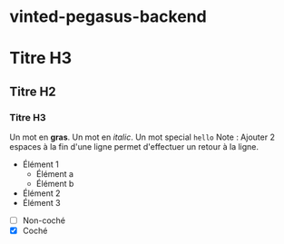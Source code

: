 # vinted-pegasus-backend

# Titre H3

## Titre H2

### Titre H3

Un mot en **gras**.
Un mot en _italic_.
Un mot special `hello`
Note : Ajouter 2 espaces à la fin d'une ligne permet d'effectuer un retour à la ligne.

- Élément 1
  - Élément a
  - Élément b
- Élément 2
- Élément 3

* [ ] Non-coché
* [x] Coché
